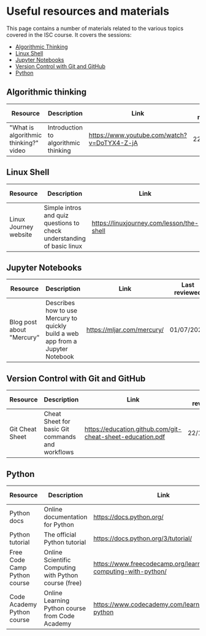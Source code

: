 # Useful resources and materials

This page contains a number of materials related to the various topics covered in the ISC course. It covers the sessions:

- [Algorithmic Thinking](#AlgorithmicThinking)
- [Linux Shell](#LinuxShell)
- [Jupyter Notebooks](#JupyterNotebooks)
- [Version Control with Git and GitHub](#VersionControlwithGitandGitHub)
- [Python](#Python)

## Algorithmic thinking

| **Resource** | **Description** | **Link** | **Last reviewed** |
| ------------ | --------------- | -------- | ----------------- |
| "What is algorithmic thinking?" video | Introduction to algorithmic thinking | https://www.youtube.com/watch?v=DoTYX4-Z-jA | 22/11/2021 |
 
## Linux Shell

| **Resource** | **Description** | **Link** | **Last reviewed** |
| ------------ | --------------- | -------- | ----------------- |
| Linux Journey website | Simple intros and quiz questions to check understanding of basic linux | https://linuxjourney.com/lesson/the-shell | 01/07/2022 |


## Jupyter Notebooks

| **Resource** | **Description** | **Link** | **Last reviewed** |
| ------------ | --------------- | -------- | ----------------- |
| Blog post about "Mercury" | Describes how to use Mercury to quickly build a web app from a Jupyter Notebook | https://mljar.com/mercury/ | 01/07/2022 |

## Version Control with Git and GitHub

| **Resource** | **Description** | **Link** | **Last reviewed** |
| ------------ | --------------- | -------- | ----------------- |
| Git Cheat Sheet | Cheat Sheet for basic Git commands and workflows | https://education.github.com/git-cheat-sheet-education.pdf | 22/11/2021 |

## Python

| **Resource** | **Description** | **Link** | **Last reviewed** |
| ------------ | --------------- | -------- | ----------------- |
| Python docs | Online documentation for Python | https://docs.python.org/ | 22/11/2021 |
| Python tutorial | The official Python tutorial | https://docs.python.org/3/tutorial/ | 22/11/2021 |
| Free Code Camp Python course | Online Scientific Computing with Python course (free) | https://www.freecodecamp.org/learn/scientific-computing-with-python/ | 22/11/2021 | 
| Code Academy Python course | Online Learning Python course from Code Academy | https://www.codecademy.com/learn/learn-python | 22/11/2021 |
